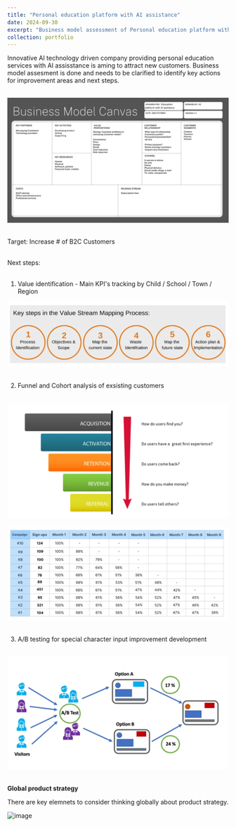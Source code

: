 ```yaml
---
title: "Personal education platform with AI assistance"
date: 2024-09-30
excerpt: "Business model assessment of Personal education platform with AI assistance <br/><br/> <img src='/images/Business Model Assesment.png'>"
collection: portfolio
---
```

Innovative AI technology driven company providing personal education services with AI assisstance is aming to attract new customers. 
Business model assesment is done and needs to be clarified to identify key actions for improvement areas and next steps.<br/><br/>

<img src='/images/Business Model Assesment.png'><br/><br/>

Target: Increase # of B2C Customers<br/><br/>

Next steps: <br/><br/>

1. Value identification - Main KPI's tracking by Child / School / Town / Region<br/>

<img src='/images/Value stream mapping.png'><br/><br/>

2. Funnel and Cohort analysis of exsisting customers<br/><br/>

<img src='/images/Funnel model.png'><br/><br/>
<img src='/images/Cohort.png'><br/><br/>

3. A/B testing for special character input improvement development<br/> <br/>

<img src='/images/AB testing.png'><br/><br/>

**Global product strategy**

There are key elemnets to consider thinking globally about product strategy.  
 
<img width="1073" height="906" alt="image" src="https://github.com/user-attachments/assets/17524122-cbea-4c65-9802-c6271a9fc038" />


